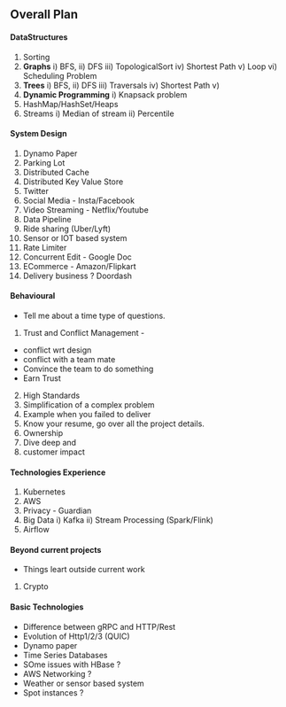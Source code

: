 ## Overall Plan

#### DataStructures
1. Sorting
2. **Graphs**
i) BFS, ii) DFS iii) TopologicalSort iv) Shortest Path v) Loop vi) Scheduling Problem
3. **Trees**
i) BFS, ii) DFS iii) Traversals iv) Shortest Path v) 
4. **Dynamic Programming**
i) Knapsack problem
5. HashMap/HashSet/Heaps
6. Streams
i) Median of stream ii) Percentile

#### System Design
1) Dynamo Paper
2) Parking Lot
3) Distributed Cache
4) Distributed Key Value Store
5) Twitter
6) Social Media - Insta/Facebook
7) Video Streaming - Netflix/Youtube
8) Data Pipeline
9) Ride sharing (Uber/Lyft)
10) Sensor or IOT based system 
11) Rate Limiter
12) Concurrent Edit - Google Doc 
13) ECommerce - Amazon/Flipkart
14) Delivery business ? Doordash

#### Behavioural
- Tell me about a time type of questions.
1. Trust and Conflict Management - 
- conflict wrt design
- conflict with a team mate
- Convince the team to do something
- Earn Trust
2. High Standards
3. Simplification of a complex problem
4. Example when you failed to deliver
6. Know your resume, go over all the project details.
7. Ownership
8. Dive deep and 
9. customer impact

#### Technologies Experience
1. Kubernetes
2. AWS
3. Privacy - Guardian
4. Big Data i) Kafka ii) Stream Processing (Spark/Flink) 
5. Airflow

#### Beyond current projects
- Things leart outside current work 
1. Crypto

#### Basic Technologies
- Difference between gRPC and HTTP/Rest
- Evolution of Http1/2/3 (QUIC)
- Dynamo paper
- Time Series Databases
- SOme issues with HBase ?
- AWS Networking ?
- Weather or sensor based system
- Spot instances ?


